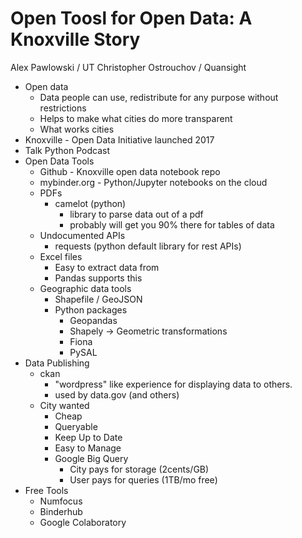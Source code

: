 # Open Toosl for Open Data: A Knoxville Story

Alex Pawlowski / UT
Christopher Ostrouchov / Quansight

  * Open data
    * Data people can use, redistribute for any purpose without restrictions
    * Helps to make what cities do more transparent
    * What works cities
  * Knoxville - Open Data Initiative launched 2017
  * Talk Python Podcast
  * Open Data Tools
    * Github - Knoxville open data notebook repo
    * mybinder.org - Python/Jupyter notebooks on the cloud
    * PDFs
      * camelot (python)
        * library to parse data out of a pdf
        * probably will get you 90% there for tables of data
    * Undocumented APIs
      * requests (python default library for rest APIs)
    * Excel files
      * Easy to extract data from
      * Pandas supports this
    * Geographic data tools
      * Shapefile / GeoJSON
      * Python packages
        * Geopandas
        * Shapely -> Geometric transformations
        * Fiona
        * PySAL
  * Data Publishing
    * ckan
      * "wordpress" like experience for displaying data to others.
      * used by data.gov (and others)
    * City wanted
      * Cheap
      * Queryable
      * Keep Up to Date
      * Easy to Manage
      * Google Big Query
        * City pays for storage (2cents/GB)
        * User pays for queries (1TB/mo free)
  * Free Tools
    * Numfocus
    * Binderhub
    * Google Colaboratory